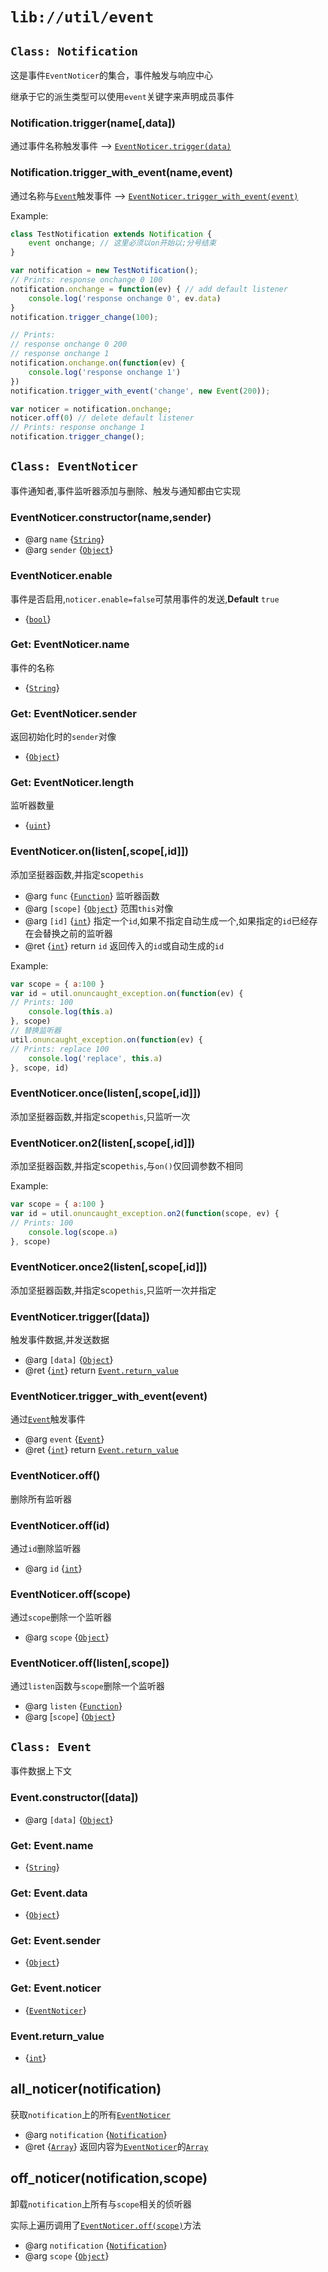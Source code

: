 # `lib://util/event`


## `Class: Notification`

这是事件`EventNoticer`的集合，事件触发与响应中心

继承于它的派生类型可以使用`event`关键字来声明成员事件

### Notification.trigger(name[,data])

通过事件名称触发事件 --> [`EventNoticer.trigger(data)`]

### Notification.trigger_with_event(name,event)

通过名称与[`Event`]触发事件 --> [`EventNoticer.trigger_with_event(event)`]


Example:

```js
class TestNotification extends Notification {
	event onchange; // 这里必须以on开始以;分号结束
}

var notification = new TestNotification();
// Prints: response onchange 0 100
notification.onchange = function(ev) { // add default listener
	console.log('response onchange 0', ev.data)
}
notification.trigger_change(100);

// Prints: 
// response onchange 0 200
// response onchange 1
notification.onchange.on(function(ev) {
	console.log('response onchange 1')	
})
notification.trigger_with_event('change', new Event(200));

var noticer = notification.onchange;
noticer.off(0) // delete default listener
// Prints: response onchange 1
notification.trigger_change();

```

## `Class: EventNoticer`

事件通知者,事件监听器添加与删除、触发与通知都由它实现

### EventNoticer.constructor(name,sender)

* @arg `name` {[`String`]}
* @arg `sender` {[`Object`]}

### EventNoticer.enable

事件是否启用,`noticer.enable=false`可禁用事件的发送,**Default** `true`

* {[`bool`]}

### Get: EventNoticer.name

事件的名称

* {[`String`]}

### Get: EventNoticer.sender

返回初始化时的`sender`对像

* {[`Object`]}

### Get: EventNoticer.length

监听器数量

* {[`uint`]}

### EventNoticer.on(listen[,scope[,id]])

添加坚挺器函数,并指定scope`this`

* @arg `func` {[`Function`]}		监听器函数
* @arg `[scope]` {[`Object`]}		范围`this`对像
* @arg `[id]` {[`int`]}					指定一个`id`,如果不指定自动生成一个,如果指定的`id`已经存在会替换之前的监听器
* @ret {[`int`]} return `id`		返回传入的`id`或自动生成的`id`

Example:

```js
var scope = { a:100 }
var id = util.onuncaught_exception.on(function(ev) {
// Prints: 100
	console.log(this.a)
}, scope)
// 替换监听器
util.onuncaught_exception.on(function(ev) {
// Prints: replace 100
	console.log('replace', this.a)
}, scope, id)
```

### EventNoticer.once(listen[,scope[,id]])

添加坚挺器函数,并指定scope`this`,只监听一次

### EventNoticer.on2(listen[,scope[,id]])

添加坚挺器函数,并指定scope`this`,与`on()`仅回调参数不相同

Example:

```js
var scope = { a:100 }
var id = util.onuncaught_exception.on2(function(scope, ev) {
// Prints: 100
	console.log(scope.a)
}, scope)
```

### EventNoticer.once2(listen[,scope[,id]])

添加坚挺器函数,并指定scope`this`,只监听一次并指定

### EventNoticer.trigger([data])

触发事件数据,并发送数据

* @arg `[data]` {[`Object`]}
* @ret {[`int`]} return [`Event.return_value`]

### EventNoticer.trigger_with_event(event)

通过[`Event`]触发事件

* @arg `event` {[`Event`]}
* @ret {[`int`]} return [`Event.return_value`]

### EventNoticer.off()

删除所有监听器

### EventNoticer.off(id)

通过`id`删除监听器

* @arg `id`  {[`int`]}

### EventNoticer.off(scope)

通过`scope`删除一个监听器

* @arg `scope`  {[`Object`]}

### EventNoticer.off(listen[,scope])

通过`listen`函数与`scope`删除一个监听器

* @arg `listen` {[`Function`]}
* @arg [`scope`]  {[`Object`]}


## `Class: Event`

事件数据上下文

### Event.constructor([data])

* @arg `[data]` {[`Object`]}

### Get: Event.name

* {[`String`]}

### Get: Event.data

* {[`Object`]}

### Get: Event.sender

* {[`Object`]}

### Get: Event.noticer

* {[`EventNoticer`]}

### Event.return_value

* {[`int`]}


## all_noticer(notification) 

获取`notification`上的所有[`EventNoticer`]

* @arg `notification` {[`Notification`]}
* @ret {[`Array`]} 返回内容为[`EventNoticer`]的[`Array`]

## off_noticer(notification,scope)

卸载`notification`上所有与`scope`相关的侦听器

实际上遍历调用了[`EventNoticer.off(scope)`]方法

* @arg `notification` {[`Notification`]}
* @arg `scope` {[`Object`]}




[`Class`]: https://developer.mozilla.org/en-US/docs/Web/JavaScript/Reference/Classes
[`Date`]: https://developer.mozilla.org/en-US/docs/Web/JavaScript/Reference/Global_Objects/Date
[`Error`]: https://developer.mozilla.org/en-US/docs/Web/JavaScript/Reference/Global_Objects/Error
[`Object`]: https://developer.mozilla.org/en-US/docs/Web/JavaScript/Reference/Global_Objects/Object
[`Array`]: https://developer.mozilla.org/en-US/docs/Web/JavaScript/Reference/Global_Objects/Array
[`Function`]: https://developer.mozilla.org/en-US/docs/Web/JavaScript/Reference/Global_Objects/Function
[`Date`]: https://developer.mozilla.org/en-US/docs/Web/JavaScript/Reference/Global_Objects/Date
[`RegExp`]: https://developer.mozilla.org/en-US/docs/Web/JavaScript/Reference/Global_Objects/RegExp
[`ArrayBuffer`]: https://developer.mozilla.org/en-US/docs/Web/JavaScript/Reference/Global_Objects/ArrayBuffer
[`TypedArray`]: https://developer.mozilla.org/en-US/docs/Web/JavaScript/Reference/Global_Objects/TypedArray
[`String`]: https://developer.mozilla.org/en-US/docs/Web/JavaScript/Reference/Global_Objects/String
[`Number`]: https://developer.mozilla.org/en-US/docs/Web/JavaScript/Reference/Global_Objects/Number
[`Boolean`]: https://developer.mozilla.org/en-US/docs/Web/JavaScript/Reference/Global_Objects/Boolean
[`null`]: https://developer.mozilla.org/en-US/docs/Web/JavaScript/Reference/Global_Objects/null
[`undefined`]: https://developer.mozilla.org/en-US/docs/Web/JavaScript/Reference/Global_Objects/undefined
[`int`]: ../util/native_types.md#int
[`uint`]: ../util/native_types.md#uint
[`int16`]: ../util/native_types.md#int16
[`uint16`]: ../util/native_types.md#uint16
[`int64`]: ../util/native_types.md#int64
[`uint64`]: ../util/native_types.md#uint64
[`float`]: ../util/native_types.md#float
[`double`]: ../util/native_types.md#double
[`bool`]: ../util/native_types.md#bool


[`EventNoticer.on`]: ../util/event.md#eventnoticer-on-listen-scope-id-
[`EventNoticer.once`]: ../util/event.md#eventnoticer-once-listen-scope-id-
[`EventNoticer.on2`]: ../util/event.md#eventnoticer-on-listen-scope-id-
[`EventNoticer.once2`]: ../util/event.md#eventnoticer-once-listen-scope-id-
[`Notification`]:	../util/event.md#-class-notification-
[`EventNoticer`]:	../util/event.md#-class-eventnoticer-
[`Event`]: ../util/event.md#-class-event-
[`Event.return_value`]: ../util/event.md#event-return_value

[`EventNoticer.off()`]: ../util/event.md#eventnoticer-off-
[`EventNoticer.off(id)`]: ../util/event.md#eventnoticer-off-id-
[`EventNoticer.off(scope)`]: ../util/event.md#eventnoticer-off-scope-
[`EventNoticer.off(listen,scope)`]: ../util/event.md#eventnoticer-off-listen-scope-

[`EventNoticer.trigger(data)`]: ../util/event.md#eventnoticer-trigger-data-
[`EventNoticer.trigger_with_event(event)`]: ../util/event.md#eventnoticer-trigger_with_event-event-


